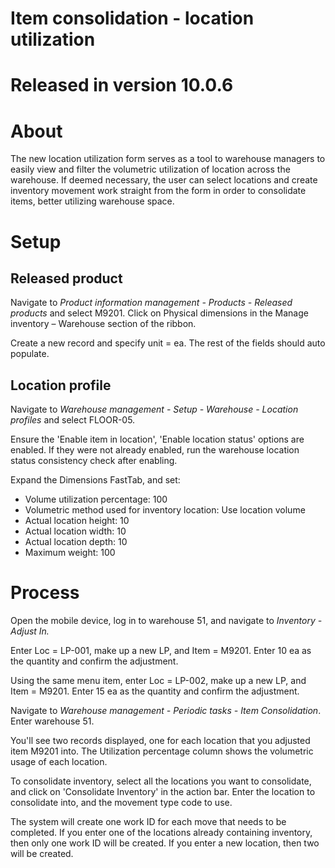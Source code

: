 # Item consolidation - location utilization

# Released in version 10.0.6
#
# About

The new location utilization form serves as a tool to warehouse managers to easily view and filter the volumetric utilization of location across the warehouse. If deemed necessary, the user can select locations and create inventory movement work straight from the form in order to consolidate items, better utilizing warehouse space.

# Setup

## Released product

Navigate to _Product information management - Products - Released products_ and select M9201. Click on Physical dimensions in the Manage inventory – Warehouse section of the ribbon.

Create a new record and specify unit = ea. The rest of the fields should auto populate.

## Location profile

Navigate to _Warehouse management_ _-_ _Setup -  Warehouse - Location profiles_ and select FLOOR-05.

Ensure the &#39;Enable item in location&#39;, &#39;Enable location status&#39; options are enabled. If they were not already enabled, run the warehouse location status consistency check after enabling.

Expand the Dimensions FastTab, and set:

- Volume utilization percentage: 100
- Volumetric method used for inventory location: Use location volume
- Actual location height: 10
- Actual location width: 10
- Actual location depth: 10
- Maximum weight: 100

# Process

Open the mobile device, log in to warehouse 51, and navigate to _Inventory - Adjust In._

Enter Loc = LP-001, make up a new LP, and Item = M9201. Enter 10 ea as the quantity and confirm the adjustment.

Using the same menu item, enter Loc = LP-002, make up a new LP, and Item = M9201. Enter 15 ea as the quantity and confirm the adjustment.

Navigate to _Warehouse management - Periodic tasks - Item Consolidation_. Enter warehouse 51.

You&#39;ll see two records displayed, one for each location that you adjusted item M9201 into. The Utilization percentage column shows the volumetric usage of each location.

To consolidate inventory, select all the locations you want to consolidate, and click on &#39;Consolidate Inventory&#39; in the action bar. Enter the location to consolidate into, and the movement type code to use.

The system will create one work ID for each move that needs to be completed. If you enter one of the locations already containing inventory, then only one work ID will be created. If you enter a new location, then two will be created.
